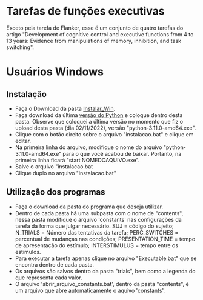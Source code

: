 # **Tarefas de funções executivas**

Exceto pela tarefa de Flanker, esse é um conjunto de quatro tarefas do artigo "Development of cognitive control and executive functions from 4 to 13 years: Evidence from manipulations of memory, inhibition, and task switching".

# Usuários Windows

## Instalação

- Faça o Download da pasta [Instalar_Win](https://github.com/apolinario-souza/Executive_functions_tasks/tree/main/Instalar_Win).
- Faça download da última [versão do Python](https://www.python.org/downloads/) e coloque dentro desta pasta. Observe que coloquei a última versão no momento que fiz o upload desta pasta (dia 02/11/2022), versão  "python-3.11.0-amd64.exe".
- Clique com o botão direito sobre o arquivo "instalacao.bat" e clique em editar.
- Na primeira linha do arquivo, modifique o nome do arquivo "python-3.11.0-amd64.exe" para o que você acabou de baixar. Portanto, na primeira linha ficará "start NOMEDOAQUIVO.exe".
- Salve o arquivo "instalacao.bat
- Clique duplo no arquivo "instalacao.bat"

## Utilização dos programas
- Faça o download da pasta do programa que deseja utilizar.
- Dentro de cada pasta há uma subpasta com o nome de "contents", nessa pasta modifique o arquivo 'constants' nas configurações da tarefa da forma que julgar necessário. SUJ = código do sujeito; N_TRIALS = Número das tentativas da tarefa; PERC_SWITCHES = percentual de mudanças nas condições; PRESENTATION_TIME = tempo de apresentação do estímulo; INTERSTIMULUS = tempo entre os estímulos.
- Para executar a tarefa apenas clique no arquivo "Executable.bat" que se encontra dentro de cada pasta.
- Os arquivos são salvos dentro da pasta "trials", bem como a legenda do que representa cada valor.
- O arquivo 'abrir_arquivo_constants.bat', dentro da pasta "contents", é um arquivo que abre automaticamente o aquivo 'constants'.
